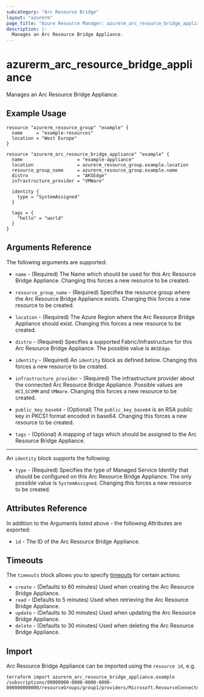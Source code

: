 ```yaml
---
subcategory: "Arc Resource Bridge"
layout: "azurerm"
page_title: "Azure Resource Manager: azurerm_arc_resource_bridge_appliance"
description: |-
  Manages an Arc Resource Bridge Appliance.
---
```


# azurerm_arc_resource_bridge_appliance

Manages an Arc Resource Bridge Appliance.

## Example Usage

```hcl
resource "azurerm_resource_group" "example" {
  name     = "example-resources"
  location = "West Europe"
}

resource "azurerm_arc_resource_bridge_appliance" "example" {
  name                    = "example-appliance"
  location                = azurerm_resource_group.example.location
  resource_group_name     = azurerm_resource_group.example.name
  distro                  = "AKSEdge"
  infrastructure_provider = "VMWare"

  identity {
    type = "SystemAssigned"
  }

  tags = {
    "hello" = "world"
  }
}
```

## Arguments Reference

The following arguments are supported:

* `name` - (Required) The Name which should be used for this Arc Resource Bridge Appliance. Changing this forces a new resource to be created.

* `resource_group_name` - (Required) Specifies the resource group where the Arc Resource Bridge Appliance exists. Changing this forces a new resource to be created.

* `location` - (Required) The Azure Region where the Arc Resource Bridge Appliance should exist. Changing this forces a new resource to be created.

* `distro` - (Required) Specifies a supported Fabric/Infrastructure for this Arc Resource Bridge Appliance. The possible value is `AKSEdge`.

* `identity` - (Required) An `identity` block as defined below. Changing this forces a new resource to be created.

* `infrastructure_provider` - (Required) The infrastructure provider about the connected Arc Resource Bridge Appliance. Possible values are `HCI`,`SCVMM` and `VMWare`. Changing this forces a new resource to be created.

* `public_key_base64` - (Optional) The `public_key_base64` is an RSA public key in PKCS1 format encoded in base64. Changing this forces a new resource to be created.

* `tags` - (Optional) A mapping of tags which should be assigned to the Arc Resource Bridge Appliance.

---

An `identity` block supports the following:

* `type` - (Required) Specifies the type of Managed Service Identity that should be configured on this Arc Resource Bridge Appliance. The only possible value is `SystemAssigned`. Changing this forces a new resource to be created.


## Attributes Reference

In addition to the Arguments listed above - the following Attributes are exported: 

* `id` - The ID of the Arc Resource Bridge Appliance.

## Timeouts

The `timeouts` block allows you to specify [timeouts](https://www.terraform.io/language/resources/syntax#operation-timeouts) for certain actions:

* `create` - (Defaults to 60 minutes) Used when creating the Arc Resource Bridge Appliance.
* `read` - (Defaults to 5 minutes) Used when retrieving the Arc Resource Bridge Appliance.
* `update` - (Defaults to 30 minutes) Used when updating the Arc Resource Bridge Appliance.
* `delete` - (Defaults to 30 minutes) Used when deleting the Arc Resource Bridge Appliance.

## Import

Arc Resource Bridge Appliance can be imported using the `resource id`, e.g.

```shell
terraform import azurerm_arc_resource_bridge_appliance.example /subscriptions/00000000-0000-0000-0000-000000000000/resourceGroups/group1/providers/Microsoft.ResourceConnector/appliances/appliancesExample
```
